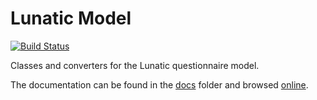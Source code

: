 # Lunatic Model
[![Build Status](https://travis-ci.org/InseeFr/Lunatic-Model.svg?branch=master)](https://travis-ci.org/InseeFr/Lunatic-Model)


Classes and converters for the Lunatic questionnaire model.

The documentation can be found in the [docs](https://github.com/InseeFr/Lunatic-Model/tree/master/docs) folder and browsed [online](https://inseefr.github.io/Lunatic-Model).
